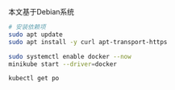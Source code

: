 本文基于Debian系统
```bash
# 安装依赖项
sudo apt update
sudo apt install -y curl apt-transport-https

sudo systemctl enable docker --now
minikube start --driver=docker

```

```bash
kubectl get po
```